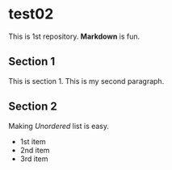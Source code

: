 # test02
 
This is 1st repository.
**Markdown** is fun.

## Section 1
This is section 1.
This is my second paragraph.

## Section 2
Making *Unordered* list is easy.

- 1st item
- 2nd item
- 3rd item